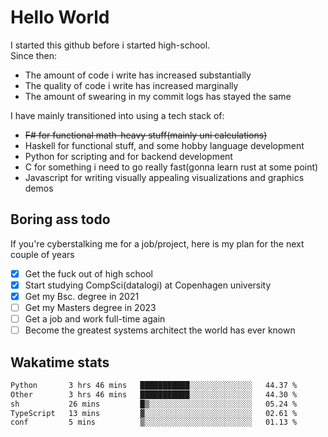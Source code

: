 # Hello World

I started this github before i started high-school.  
Since then:
- The amount of code i write has increased substantially
- The quality of code i write has increased marginally
- The amount of swearing in my commit logs has stayed the same

I have mainly transitioned into using a tech stack of:
- ~~F# for functional math-heavy stuff(mainly uni calculations)~~
- Haskell for functional stuff, and some hobby language development
- Python for scripting and for backend development
- C for something i need to go really fast(gonna learn rust at some point)
- Javascript for writing visually appealing visualizations and graphics demos

## Boring ass todo
If you're cyberstalking me for a job/project, here is my plan for the next couple of years
- [x] Get the fuck out of high school
- [x] Start studying CompSci(datalogi) at Copenhagen university
- [x] Get my Bsc. degree in 2021
- [ ] Get my Masters degree in 2023
- [ ] Get a job and work full-time again
- [ ] Become the greatest systems architect the world has ever known

## Wakatime stats
<!--START_SECTION:waka-->

```txt
Python       3 hrs 46 mins   ███████████░░░░░░░░░░░░░░   44.37 %
Other        3 hrs 46 mins   ███████████░░░░░░░░░░░░░░   44.30 %
sh           26 mins         █▒░░░░░░░░░░░░░░░░░░░░░░░   05.24 %
TypeScript   13 mins         ▓░░░░░░░░░░░░░░░░░░░░░░░░   02.61 %
conf         5 mins          ▒░░░░░░░░░░░░░░░░░░░░░░░░   01.13 %
```

<!--END_SECTION:waka-->
